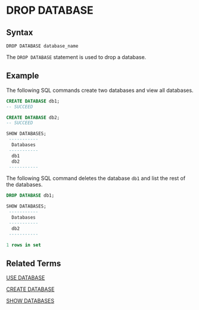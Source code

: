 # DROP DATABASE

## Syntax

```
DROP DATABASE database_name
```

The `DROP DATABASE` statement is used to drop a database.

## **Example**

The following SQL commands create two databases and view all databases.

```sql
CREATE DATABASE db1;
-- SUCCEED

CREATE DATABASE db2;
-- SUCCEED

SHOW DATABASES;
 ----------- 
  Databases  
 ----------- 
  db1        
  db2        
 ----------- 
```
The following SQL command deletes the database `db1` and list the rest of the databases.

```sql
DROP DATABASE db1;

SHOW DATABASES;
 -----------
  Databases
 -----------
  db2
 -----------

1 rows in set
```

## Related Terms

[USE DATABASE](../ddl/USE_DATABASE_STATEMENT.md)

[CREATE DATABASE](./CREATE_DATABASE_STATEMENT.md)

[SHOW DATABASES](./SHOW_DATABASES_STATEMENT.md)


